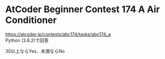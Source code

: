# AtCoder Beginner Contest 174 A Air Conditioner  
https://atcoder.jp/contests/abc174/tasks/abc174_a  
Python (3.8.2)で回答  

30以上ならYes、未満ならNo
